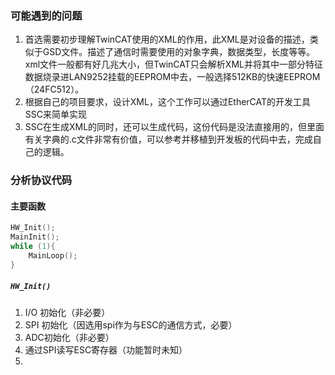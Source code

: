 ### 可能遇到的问题
1. 首选需要初步理解TwinCAT使用的XML的作用，此XML是对设备的描述，类似于GSD文件。描述了通信时需要使用的对象字典，数据类型，长度等等。xml文件一般都有好几兆大小，但TwinCAT只会解析XML并将其中一部分特征数据烧录进LAN9252挂载的EEPROM中去，一般选择512KB的快速EEPROM（24FC512）。
2. 根据自己的项目要求，设计XML，这个工作可以通过EtherCAT的开发工具SSC来简单实现
3. SSC在生成XML的同时，还可以生成代码，这份代码是没法直接用的，但里面有关字典的.c文件非常有价值，可以参考并移植到开发板的代码中去，完成自己的逻辑。
### 分析协议代码
#### 主要函数
~~~c
HW_Init();
MainInit();
while (1){
    MainLoop();
}
~~~
##### `HW_Init()`
1. I/O 初始化（非必要）
2. SPI 初始化（因选用spi作为与ESC的通信方式，必要）
3. ADC初始化（非必要）
4. 通过SPI读写ESC寄存器（功能暂时未知）
5. 